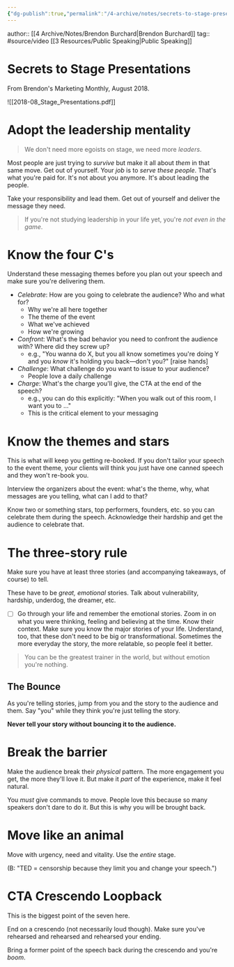 ```yaml
---
{"dg-publish":true,"permalink":"/4-archive/notes/secrets-to-stage-presentations/","dgPassFrontmatter":true}
---
```


author:: [[4 Archive/Notes/Brendon Burchard\|Brendon Burchard]]
tag:: #source/video [[3 Resources/Public Speaking\|Public Speaking]]

# Secrets to Stage Presentations

From Brendon's Marketing Monthly, August 2018.

![[2018-08_Stage_Presentations.pdf]]

# Adopt the leadership mentality

> We don't need more egoists on stage, we need more *leaders*.
> 

Most people are just trying to *survive* but make it all about *them* in that same move. Get out of yourself. Your *job* is to *serve these people*. That's what you're paid for. It's not about you anymore. It's about leading the people.

Take your responsibility and lead them. Get out of yourself and deliver the message they need.

> If you're not studying leadership in your life yet, you're *not even in the game*.
> 

# Know the four C's

Understand these messaging themes before you plan out your speech and make sure you're delivering them.

- *Celebrate*: How are you going to celebrate the audience? Who and what for?
    - Why we're all here together
    - The theme of the event
    - What we've achieved
    - How we're growing
- *Confront*: What's the bad behavior you need to confront the audience with? Where did they screw up?
    - e.g., "You wanna do X, but you all know sometimes you're doing Y and you *know* it's holding you back—don't you?" [raise hands]
- *Challenge*: What challenge do you want to issue to your audience?
    - People love a daily challenge
- *Charge*: What's the charge you'll give, the CTA at the end of the speech?
    - e.g., you can do this explicitly: "When you walk out of this room, I want you to ..."
    - This is the critical element to your messaging

# Know the themes and stars

This is what will keep you getting re-booked. If you don't tailor your speech to the event theme, your clients will think you just have one canned speech and they won't re-book you.

Interview the organizers about the event: what's the theme, why, what messages are you telling, what can I add to that?

Know two or something stars, top performers, founders, etc. so you can celebrate them during the speech. Acknowledge their hardship and get the audience to celebrate that.

# The three-story rule

Make sure you have at least three stories (and accompanying takeaways, of course) to tell.

These have to be *great, emotional* stories. Talk about vulnerability, hardship, underdog, the dreamer, etc.

- [ ]  Go through your life and remember the emotional stories. Zoom in on what you were thinking, feeling and believing at the time. Know their context. Make sure you know the major stories of your life.
Understand, too, that these don't need to be big or transformational. Sometimes the more everyday the story, the more relatable, so people feel it better.

> You can be the greatest trainer in the world, but without emotion you're nothing.
> 

## The Bounce

As you're telling stories, jump from you and the story to the audience and them. Say "you" while they think you're just telling the story.

**Never tell your story without bouncing it to the audience.**

# Break the barrier

Make the audience break their *physical* pattern. The more engagement you get, the more they'll love it. But make it *part* of the experience, make it feel natural.

You *must* give commands to move. People love this because so many speakers don't dare to do it. But this is why you will be brought back.

# Move like an animal

Move with urgency, need and vitality. Use the *entire* stage.

(B: "TED = censorship because they limit you and change your speech.")

# CTA Crescendo Loopback

This is the biggest point of the seven here.

End on a crescendo (not necessarily loud though). Make sure you've rehearsed and rehearsed and rehearsed your ending.

Bring a former point of the speech back during the crescendo and you're *boom*.
